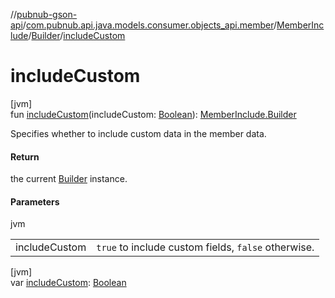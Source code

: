 //[pubnub-gson-api](../../../../index.md)/[com.pubnub.api.java.models.consumer.objects_api.member](../../index.md)/[MemberInclude](../index.md)/[Builder](index.md)/[includeCustom](include-custom.md)

# includeCustom

[jvm]\
fun [includeCustom](include-custom.md)(includeCustom: [Boolean](https://kotlinlang.org/api/latest/jvm/stdlib/kotlin/-boolean/index.html)): [MemberInclude.Builder](index.md)

Specifies whether to include custom data in the member data.

#### Return

the current [Builder](index.md) instance.

#### Parameters

jvm

| | |
|---|---|
| includeCustom | `true` to include custom fields, `false` otherwise. |

[jvm]\
var [includeCustom](include-custom.md): [Boolean](https://kotlinlang.org/api/latest/jvm/stdlib/kotlin/-boolean/index.html)
